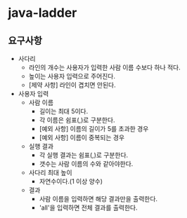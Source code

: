 # java-ladder
## 요구사항
- 사다리
    - 라인의 개수는 사용자가 입력한 사람 이름 수보다 하나 적다.
    - 높이는 사용자 입력으로 주어진다.
    - [제약 사항] 라인이 겹치면 안된다.
- 사용자 입력
    - 사람 이름
        - 길이는 최대 5이다.
        - 각 이름은 쉼표(,)로 구분한다.
        - [예외 사항] 이름의 길이가 5를 초과한 경우
        - [예외 사항] 이름이 중복되는 경우
    - 실행 결과
        - 각 실행 결과는 쉼표(,)로 구분한다.
        - 갯수는 사람 이름의 수와 같아야한다.
    - 사다리 최대 높이
        - 자연수이다.(1 이상 양수)
    - 결과
        - 사람 이름을 입력하면 해당 결과만을 출력한다.
        - 'all'을 입력하면 전체 결과를 출력한다.
        